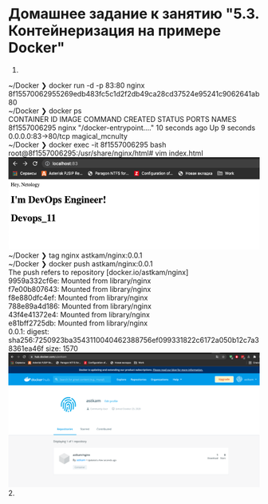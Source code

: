 # Домашнее задание к занятию "5.3. Контейнеризация на примере Docker"
1.  
~/Docker ❯ docker run  -d -p 83:80 nginx                                       
8f15570062955269edb483fc5c1d2f2db49ca28cd37524e95241c9062641ab80  
~/Docker ❯ docker ps  
CONTAINER ID   IMAGE     COMMAND                  CREATED          STATUS         PORTS                NAMES  
8f1557006295   nginx     "/docker-entrypoint.…"   10 seconds ago   Up 9 seconds   0.0.0.0:83->80/tcp     magical_mcnulty  
~/Docker ❯ docker exec -it 8f1557006295 bash  
root@8f1557006295:/usr/share/nginx/html# vim index.html  
![Docker](d1.png)  
~/Docker ❯ tag nginx astkam/nginx:0.0.1  
~/Docker ❯ docker push astkam/nginx:0.0.1  
The push refers to repository [docker.io/astkam/nginx]  
9959a332cf6e: Mounted from library/nginx  
f7e00b807643: Mounted from library/nginx  
f8e880dfc4ef: Mounted from library/nginx  
788e89a4d186: Mounted from library/nginx  
43f4e41372e4: Mounted from library/nginx  
e81bff2725db: Mounted from library/nginx  
0.0.1: digest: sha256:7250923ba3543110040462388756ef099331822c6172a050b12c7a38361ea46f size: 1570  
![Docker](hub.png)  
2.  
